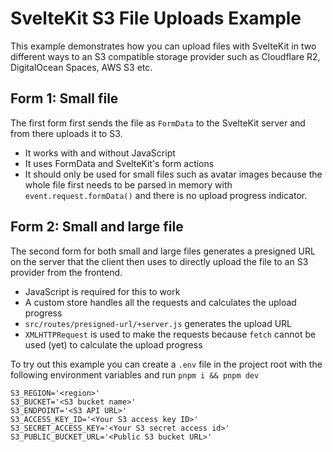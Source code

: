 # SvelteKit S3 File Uploads Example

This example demonstrates how you can upload files with SvelteKit in two different ways to an S3 compatible storage provider such as Cloudflare R2, DigitalOcean Spaces, AWS S3 etc.

## Form 1: Small file
The first form first sends the file as `FormData` to the SvelteKit server and from there uploads it to S3.

- It works with and without JavaScript
- It uses FormData and SvelteKit's form actions
- It should only be used for small files such as avatar images because the whole file first needs to be parsed in memory with `event.request.formData()` and there is no upload progress indicator.

## Form 2: Small and large file
The second form for both small and large files generates a presigned URL on the server that the client then uses to directly upload the file to an S3 provider from the frontend.

- JavaScript is required for this to work
- A custom store handles all the requests and calculates the upload progress
- `src/routes/presigned-url/+server.js` generates the upload URL
- `XMLHTTPRequest` is used to make the requests because `fetch` cannot be used (yet) to calculate the upload progress

To try out this example you can create a `.env` file in the project root with the following environment variables and run `pnpm i && pnpm dev`

```
S3_REGION='<region>'
S3_BUCKET='<S3 bucket name>'
S3_ENDPOINT='<S3 API URL>'
S3_ACCESS_KEY_ID='<Your S3 access key ID>'
S3_SECRET_ACCESS_KEY='<Your S3 secret access id>'
S3_PUBLIC_BUCKET_URL='<Public S3 bucket URL>'
```
